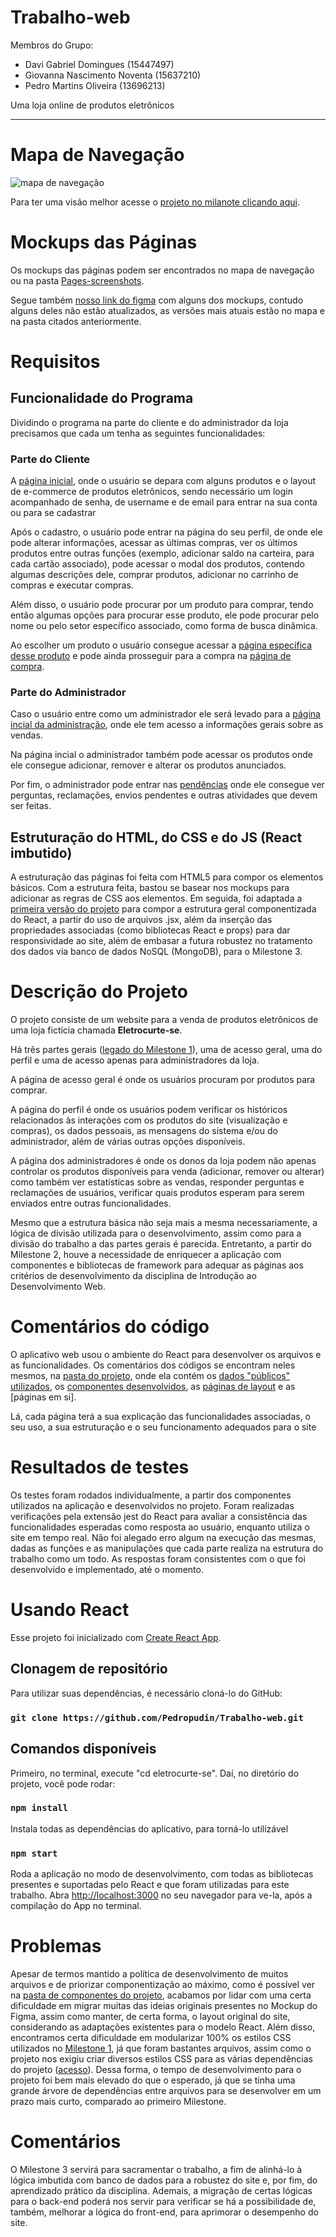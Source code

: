 # Trabalho-web

Membros do Grupo:
- Davi Gabriel Domingues (15447497)
- Giovanna Nascimento Noventa (15637210)
- Pedro Martins Oliveira (13696213)

Uma loja online de produtos eletrônicos

---
# Mapa de Navegação
![mapa de navegação](UX-eletrocurtese.png "Mapa")

Para ter uma visão melhor acesse o [projeto no milanote clicando aqui](https://app.milanote.com/1TWIzG1gYJgXeW?p=rvOTCrnhBY9).

# Mockups das Páginas
Os mockups das páginas podem ser encontrados no mapa de navegação ou na pasta [Pages-screenshots](Pages-screenshots/).

Segue também [nosso link do figma](https://www.figma.com/design/8Pk9ykizcWYiU7RxIeDDsV/Design-Principal?node-id=33-2&t=8IoWAMFarDPiJcpR-1) com alguns dos mockups, contudo alguns deles não estão atualizados, as versões mais atuais estão no mapa e na pasta citados anteriormente.

# Requisitos

## Funcionalidade do Programa
Dividindo o programa na parte do cliente e do administrador da loja precisamos que cada um tenha as seguintes funcionalidades:

### Parte do Cliente

A [página inicial](eletrocurte-se/src/pages/PaginaInicial.jsx), onde o usuário se depara com alguns produtos e o layout de e-commerce de produtos eletrônicos, sendo necessário um login acompanhado de senha, de username e de email para entrar na sua conta ou para se cadastrar

Após o cadastro, o usuário pode entrar na página do seu perfil, de onde ele pode alterar informações, acessar as últimas compras, ver os últimos produtos entre outras funções (exemplo, adicionar saldo na carteira, para cada cartão associado), pode acessar o modal dos produtos, contendo algumas descrições dele, comprar produtos, adicionar no carrinho de compras e executar compras.

Além disso, o usuário pode procurar por um produto para comprar, tendo então algumas opções para procurar esse produto, ele pode procurar pelo nome ou pelo setor específico associado, como forma de busca dinâmica.

Ao escolher um produto o usuário consegue acessar a [página específica desse produto](eletrocurte-se/src/pages/PaginaSetor.jsx) e pode ainda prosseguir para a compra na [página de compra](eletrocurte-se/src/pages/PaginaProduto.jsx).

### Parte do Administrador
Caso o usuário entre como um administrador ele será levado para a [página incial da administração](eletrocurte-se/src/pages/Desempenho.jsx), onde ele tem acesso a informações gerais sobre as vendas.

Na página incial o administrador também pode acessar os produtos onde ele consegue adicionar, remover e alterar os produtos anunciados.

Por fim, o administrador pode entrar nas [pendências](eletrocurte-se/src/pages/Pendencias.jsx) onde ele consegue ver perguntas, reclamações, envios pendentes e outras atividades que devem ser feitas.

## Estruturação do HTML, do CSS e do JS (React imbutido)
A estruturação das páginas foi feita com HTML5 para compor os elementos básicos. Com a estrutura feita, bastou se basear nos mockups para adicionar as regras de CSS aos elementos. Em seguida, foi adaptada a [primeira versão do projeto](Old-Version) para compor a estrutura geral componentizada do React, a partir do uso de arquivos .jsx, além da inserção das propriedades associadas (como bibliotecas React e props) para dar responsividade ao site, além de embasar a futura robustez no tratamento dos dados via banco de dados NoSQL (MongoDB), para o Milestone 3.

# Descrição do Projeto
O projeto consiste de um website para a venda de produtos eletrônicos de uma loja fictícia chamada **Eletrocurte-se**.

Há três partes gerais ([legado do Milestone 1](Old-Version)), uma de acesso geral, uma do perfil e uma de acesso apenas para administradores da loja.

A página de acesso geral é onde os usuários procuram por produtos para comprar.

A página do perfil é onde os usuários podem verificar os históricos relacionados às interações com os produtos do site (visualização e compras), os dados pessoais, as mensagens do sistema e/ou do administrador, além de várias outras opções disponíveis.

A página dos administradores é onde os donos da loja podem não apenas controlar os produtos disponíveis para venda (adicionar, remover ou alterar) como também ver estatísticas sobre as vendas, responder perguntas e reclamações de usuários, verificar quais produtos esperam para serem enviados entre outras funcionalidades.

Mesmo que a estrutura básica não seja mais a mesma necessariamente, a lógica de divisão utilizada para o desenvolvimento, assim como para a divisão do trabalho a das partes gerais é parecida. Entretanto, a partir do Milestone 2, houve a necessidade de enriquecer a aplicação com componentes e bibliotecas de framework para adequar as páginas aos critérios de desenvolvimento da disciplina de Introdução ao Desenvolvimento Web.

# Comentários do código

O aplicativo web usou o ambiente do React para desenvolver os arquivos e as funcionalidades. Os comentários dos códigos se encontram neles mesmos, na [pasta do projeto](eletrocurte-se), onde ela contém os [dados "públicos" utilizados](eletrocurte-se/public), os [componentes desenvolvidos](eletrocurte-se/src/components), as [páginas de layout](eletrocurte-se/src/styles) e as [páginas em si].

Lá, cada página terá a sua explicação das funcionalidades associadas, o seu uso, a sua estruturação e o seu funcionamento adequados para o site

# Resultados de testes

Os testes foram rodados individualmente, a partir dos componentes utilizados na aplicação e desenvolvidos no projeto. Foram realizadas verificações pela extensão jest do React para avaliar a consistência das funcionalidades esperadas como resposta ao usuário, enquanto utiliza o site em tempo real. Não foi alegado erro algum na execução das mesmas, dadas as funções e as manipulações que cada parte realiza na estrutura do trabalho como um todo. As respostas foram consistentes com o que foi desenvolvido e implementado, até o momento.

# Usando React

Esse projeto foi inicializado com [Create React App](https://github.com/facebook/create-react-app).

## Clonagem de repositório

Para utilizar suas dependências, é necessário cloná-lo do GitHub:
### `git clone https://github.com/Pedropudin/Trabalho-web.git`

## Comandos disponíveis

Primeiro, no terminal, execute "cd eletrocurte-se". Daí, no diretório do projeto, você pode rodar: 

### `npm install`

Instala todas as dependências do aplicativo, para torná-lo utilizável

### `npm start`

Roda a aplicação no modo de desenvolvimento, com todas as bibliotecas presentes e suportadas pelo React e que foram utilizadas para este trabalho.
Abra [http://localhost:3000](http://localhost:3000) no seu navegador para ve-la, após a compilação do App no terminal.


# Problemas

Apesar de termos mantido a política de desenvolvimento de muitos arquivos e de priorizar componentização ao máximo, como é possível ver na [pasta de componentes do projeto](eletrocurte-se/src/components/), acabamos por lidar com uma certa dificuldade em migrar muitas das ideias originais presentes no Mockup do Figma, assim como manter, de certa forma, o layout original do site, considerando as adaptações existentes para o modelo React. Além disso, encontramos certa dificuldade em modularizar 100% os estilos CSS utilizados no [Milestone 1](Old-Version/), já que foram bastantes arquivos, assim como o projeto nos exigiu criar diversos estilos CSS para as várias dependências do projeto ([acesso](eletrocurte-se/src/styles/)). Dessa forma, o tempo de desenvolvimento para o projeto foi bem mais elevado do que o esperado, já que se tinha uma grande árvore de dependências entre arquivos para se desenvolver em um prazo mais curto, comparado ao primeiro Milestone.

# Comentários
O Milestone 3 servirá para sacramentar o trabalho, a fim de alinhá-lo à lógica imbutida com banco de dados para a robustez do site e, por fim, do aprendizado prático da disciplina. Ademais, a migração de certas lógicas para o back-end poderá nos servir para verificar se há a possibilidade de, também, melhorar a lógica do front-end, para aprimorar o desempenho do site.

<!--

### `npm test`

Launches the test runner in the interactive watch mode.\
See the section about [running tests](https://facebook.github.io/create-react-app/docs/running-tests) for more information.

### `npm run build`

Builds the app for production to the `build` folder.\
It correctly bundles React in production mode and optimizes the build for the best performance.

The build is minified and the filenames include the hashes.\
Your app is ready to be deployed!

See the section about [deployment](https://facebook.github.io/create-react-app/docs/deployment) for more information.

### `npm run eject`

**Note: this is a one-way operation. Once you `eject`, you can't go back!**

If you aren't satisfied with the build tool and configuration choices, you can `eject` at any time. This command will remove the single build dependency from your project.

Instead, it will copy all the configuration files and the transitive dependencies (webpack, Babel, ESLint, etc) right into your project so you have full control over them. All of the commands except `eject` will still work, but they will point to the copied scripts so you can tweak them. At this point you're on your own.

You don't have to ever use `eject`. The curated feature set is suitable for small and middle deployments, and you shouldn't feel obligated to use this feature. However we understand that this tool wouldn't be useful if you couldn't customize it when you are ready for it.

-->
